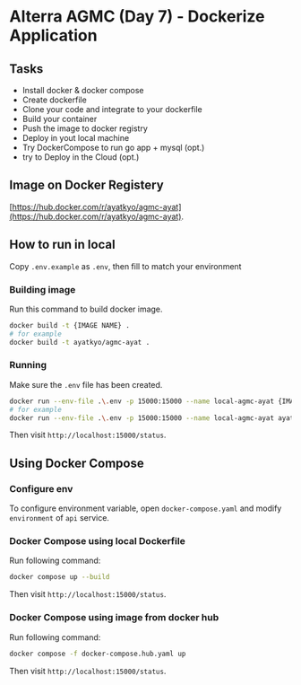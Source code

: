 # Alterra AGMC (Day 7) - Dockerize Application

## Tasks

- Install docker & docker compose
- Create dockerfile
- Clone your code and integrate to your dockerfile
- Build your container
- Push the image to docker registry
- Deploy in yout local machine
- Try DockerCompose to run go app + mysql (opt.)
- try to Deploy in the Cloud (opt.)


## Image on Docker Registery

[https://hub.docker.com/r/ayatkyo/agmc-ayat](https://hub.docker.com/r/ayatkyo/agmc-ayat).

## How to run in local

Copy `.env.example` as `.env`, then fill to match your environment

### Building image

Run this command to build docker image.

```bash
docker build -t {IMAGE NAME} .
# for example
docker build -t ayatkyo/agmc-ayat .
```

### Running

Make sure the `.env` file has been created.

```bash
docker run --env-file .\.env -p 15000:15000 --name local-agmc-ayat {IMAGE NAME}
# for example
docker run --env-file .\.env -p 15000:15000 --name local-agmc-ayat ayatkyo/agmc-ayat:latest
```

Then visit `http://localhost:15000/status`.

## Using Docker Compose

### Configure env

To configure environment variable, open `docker-compose.yaml` and modify `environment` of `api` service.
### Docker Compose using local Dockerfile

Run following command:

```bash
docker compose up --build
```

Then visit `http://localhost:15000/status`.

### Docker Compose using image from docker hub

Run following command:

```bash
docker compose -f docker-compose.hub.yaml up
```

Then visit `http://localhost:15000/status`.